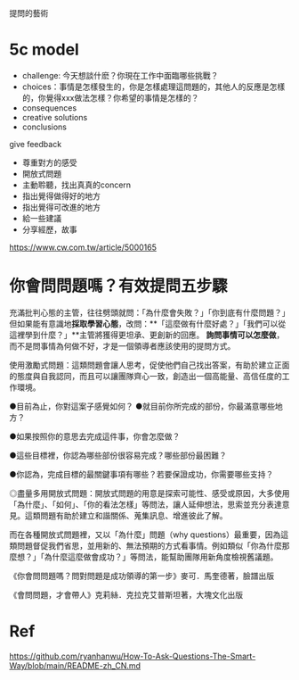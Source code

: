 提問的藝術



# 5c model

- challenge: 今天想談什麽？你現在工作中面臨哪些挑戰？
- choices：事情是怎樣發生的，你是怎樣處理這問題的，其他人的反應是怎樣的，你覺得xxx做法怎樣？你希望的事情是怎樣的？
- consequences
- creative solutions
- conclusions

give feedback

- 尊重對方的感受
- 開放式問題
- 主動聆聽，找出真真的concern
- 指出覺得做得好的地方
- 指出覺得可改進的地方
- 給一些建議
- 分享經歷，故事



https://www.cw.com.tw/article/5000165

# 你會問問題嗎？有效提問五步驟

充滿批判心態的主管，往往劈頭就問：「為什麼會失敗？」「你到底有什麼問題？」但如果能有意識地**採取學習心態**，改問：**「這麼做有什麼好處？」「我們可以從這裡學到什麼？」**主管將獲得更坦承、更創新的回應。
**詢問事情可以怎麼做**，而不是問事情為何做不好，才是一個領導者應該使用的提問方式。

使用激勵式問題：這類問題會讓人思考，促使他們自己找出答案，有助於建立正面的態度與自我認同，而且可以讓團隊齊心一致，創造出一個高能量、高信任度的工作環境。

●目前為止，你對這案子感覺如何？
●就目前你所完成的部份，你最滿意哪些地方？

●如果按照你的意思去完成這件事，你會怎麼做？

●這些目標裡，你認為哪些部份很容易完成？哪些部份最困難？

●你認為，完成目標的最關鍵事項有哪些？若要保證成功，你需要哪些支持？

◎盡量多用開放式問題：開放式問題的用意是探索可能性、感受或原因，大多使用「為什麼」、「如何」、「你的看法怎樣」等問法，讓人延伸想法，思索並充分表達意見。這類問題有助於建立和諧關係、蒐集訊息、增進彼此了解。

而在各種開放式問題裡，又以「為什麼」問題（why questions）最重要，因為這類問題督促我們省思，並用新的、無法預期的方式看事情。例如類似「你為什麼那麼想？」「為什麼這麼做會成功？」等問法，能幫助團隊用新角度檢視舊議題。

《你會問問題嗎？問對問題是成功領導的第一步》麥可．馬奎德著，臉譜出版

《會問問題，才會帶人》克莉絲．克拉克艾普斯坦著，大塊文化出版



# Ref

https://github.com/ryanhanwu/How-To-Ask-Questions-The-Smart-Way/blob/main/README-zh_CN.md